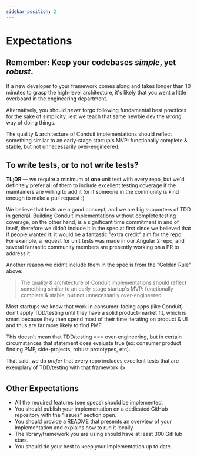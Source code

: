 ```yaml
---
sidebar_position: 2
---
```


# Expectations

## Remember: Keep your codebases _simple_, yet _robust_.

If a new developer to your framework comes along and takes longer than 10 minutes to grasp the high-level architecture, it's likely that you went a little overboard in the engineering department.

Alternatively, you should _never_ forgo following fundamental best practices for the sake of simplicity, lest we teach that same newbie dev the _wrong_ way of doing things.

The quality & architecture of Conduit implementations should reflect something similar to an early-stage startup's MVP: functionally complete & stable, but not unnecessarily over-engineered.

## To write tests, or to not write tests?

**TL;DR** — we require a minimum of **one** unit test with every repo, but we'd definitely prefer all of them to include excellent testing coverage if the maintainers are willing to add it (or if someone in the community is kind enough to make a pull request :)

We believe that tests are a good concept, and we are big supporters of TDD in general. Building Conduit implementations without complete testing coverage, on the other hand, is a significant time commitment in and of itself, therefore we didn't include it in the spec at first since we believed that if people wanted it, it would be a fantastic "extra credit" aim for the repo. For example, a request for unit tests was made in our Angular 2 repo, and several fantastic community members are presently working on a PR to address it.

Another reason we didn’t include them in the spec is from the "Golden Rule" above:

> The quality & architecture of Conduit implementations should reflect something similar to an early-stage startup's MVP: functionally complete & stable, but not unnecessarily over-engineered.

Most startups we know that work in consumer-facing apps (like Conduit) don’t apply TDD/testing until they have a solid product-market fit, which is smart because they then spend most of their time iterating on product & UI and thus are far more likely to find PMF.

This doesn’t mean that TDD/testing === over-engineering, but in certain circumstances that statement does evaluate true (ex: consumer product finding PMF, side-projects, robust prototypes, etc).

That said, we do _prefer_ that every repo includes excellent tests that are exemplary of TDD/testing with that framework 👍

## Other Expectations

* All the required features (see specs) should be implemented.
* You should publish your implementation on a dedicated GitHub repository with the "Issues" section open.
* You should provide a README that presents an overview of your implementation and explains how to run it locally.
* The library/framework you are using should have at least 300 GitHub stars.
* You should do your best to keep your implementation up to date.
